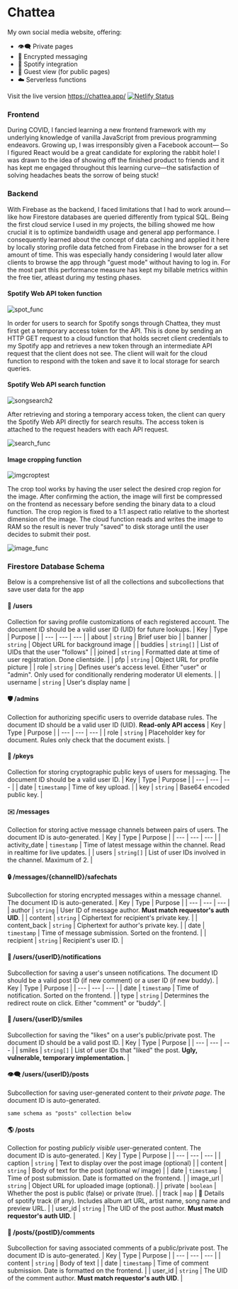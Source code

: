 # Chattea
My own social media website, offering:
- 👁️‍🗨️ Private pages
- 🔐 Encrypted messaging
- 🎵 Spotify integration
- 👤 Guest view (for public pages)
- ☁️ Serverless functions

Visit the live version https://chattea.app/
[![Netlify Status](https://api.netlify.com/api/v1/badges/ff431b82-f1fd-4551-b55d-e9db14f3a3a4/deploy-status)](https://app.netlify.com/sites/chattea/deploys)

### Frontend
During COVID, I fancied learning a new frontend framework with my underlying knowledge of vanilla JavaScript from previous programming endeavors. Growing up, I was irresponsibly given a Facebook account— So I figured React would be a great candidate for exploring the rabbit hole! I was drawn to the idea of showing off the finished product to friends and it has kept me engaged throughout this learning curve—the satisfaction of solving headaches beats the sorrow of being stuck!

### Backend
With Firebase as the backend, I faced limitations that I had to work around—like how Firestore databases are queried differently from typical SQL. Being the first cloud service I used in my projects, the billing showed me how crucial it is to optimize bandwidth usage and general app performance. I consequently learned about the concept of data caching and applied it here by locally storing profile data fetched from Firebase in the browser for a set amount of time. This was especially handy considering I would later allow clients to browse the app through "guest mode" without having to log in. For the most part this performance measure has kept my billable metrics within the free tier, atleast during my testing phases.

#### Spotify Web API token function
![spot_func](https://github.com/Tearrex/Chattea/assets/26557969/f7f9af41-8b6a-4c21-81a4-7fa9c03ebc0b)

In order for users to search for Spotify songs through Chattea, they must first get a temporary access token for the API. This is done by sending an HTTP GET request to a cloud function that holds secret client credentials to my Spotify app and retrieves a new token through an intermediate API request that the client does not see. The client will wait for the cloud function to respond with the token and save it to local storage for search queries.
#### Spotify Web API search function
![songsearch2](https://github.com/Tearrex/Chattea/assets/26557969/c6537703-6018-4e34-b1a7-411067206e01)

After retrieving and storing a temporary access token, the client can query the Spotify Web API directly for search results. The access token is attached to the request headers with each API request.

![search_func](https://github.com/Tearrex/Chattea/assets/26557969/df0432b1-afd8-4f8d-90e2-18344768ef83)

#### Image cropping function
![imgcroptest](https://github.com/Tearrex/Chattea/assets/26557969/c1be3999-dab0-404a-93e5-f829a42c45c9)

The crop tool works by having the user select the desired crop region for the image. After confirming the action, the image will first be compressed on the frontend as necessary before sending the binary data to a cloud function. The crop region is fixed to a 1:1 aspect ratio relative to the shortest dimension of the image. The cloud function reads and writes the image to RAM so the result is never truly "saved" to disk storage until the user decides to submit their post.

![image_func](https://github.com/Tearrex/Chattea/assets/26557969/fcc28a48-3f43-4b8f-add6-ddf4a627378a)

### Firestore Database Schema
Below is a comprehensive list of all the collections and subcollections that save user data for the app

#### 👥 /users
Collection for saving profile customizations of each registered account. The document ID should be a valid user ID (UID) for future lookups.
| Key   | Type   | Purpose   |
| --- | --- | --- |
| about | `string` | Brief user bio |
| banner | `string` | Object URL for background image |
| buddies | `string[]` | List of UIDs that the user "follows" |
| joined | `string` | Formatted date at time of user registration. Done clientside. |
| pfp | `string` | Object URL for profile picture |
| role | `string` | Defines user's access level. Either "user" or "admin". Only used for conditionally rendering moderator UI elements. |
| username | `string` | User's display name |
#### 🛡️ /admins
Collection for authorizing specific users to override database rules. The document ID should be a valid user ID (UID). **Read-only API access**
| Key   | Type   | Purpose   |
| --- | --- | --- |
| role | `string` | Placeholder key for document. Rules only check that the document exists. |


#### 🔑 /pkeys
Collection for storing cryptographic public keys of users for messaging. The document ID should be a valid user ID.
| Key   | Type   | Purpose   |
| --- | --- | --- |
| date | `timestamp` | Time of key upload. |
| key | `string` | Base64 encoded public key. |
#### ✉️ /messages
Collection for storing active message channels between pairs of users. The document ID is auto-generated.
| Key   | Type   | Purpose   |
| --- | --- | --- |
| activity_date | `timestamp` | Time of latest message within the channel. Read in realtime for live updates. |
| users | `string[]` | List of user IDs involved in the channel. Maximum of 2. |
#### 🔒 /messages/{channelID}/safechats
Subcollection for storing encrypted messages within a message channel. The document ID is auto-generated.
| Key   | Type   | Purpose   |
| --- | --- | --- |
| author | `string` | User ID of message author. __Must match requestor's auth UID__. |
| content | `string` | Ciphertext for recipient's private key. |
| content_back | `string` | Ciphertext for author's private key. |
| date | `timestamp` | Time of message submission. Sorted on the frontend. |
| recipient | `string` | Recipient's user ID. |

#### 🔔 /users/{userID}/notifications
Subcollection for saving a user's unseen notifications. The document ID should be a valid post ID (if new comment) or a user ID (if new buddy).
| Key   | Type   | Purpose   |
| --- | --- | --- |
| date | `timestamp` | Time of notification. Sorted on the frontend. |
| type | `string` | Determines the redirect route on click. Either "comment" or "buddy". |
#### 🙂 /users/{userID}/smiles
Subcollection for saving the "likes" on a user's public/private post. The document ID should be a valid post ID.
| Key   | Type   | Purpose   |
| --- | --- | --- |
| smiles | `string[]` | List of user IDs that "liked" the post. **Ugly, vulnerable, temporary implementation.** |
#### 👁️‍🗨️ /users/{userID}/posts
Subcollection for saving user-generated content to their _private page_. The document ID is auto-generated.

```same schema as "posts" collection below```


#### 🌎 /posts
Collection for posting _publicly visible_ user-generated content. The document ID is auto-generated.
| Key   | Type   | Purpose   |
| --- | --- | --- |
| caption | `string` | Text to display over the post image (optional) |
| content | `string` | Body of text for the post (optional w/ image) |
| date | `timestamp` | Time of post submission. Date is formatted on the frontend. |
| image_url | `string` | Object URL for uploaded image (optional). |
| private | `boolean` | Whether the post is public (false) or private (true). |
| track | `map` | 🎵 Details of spotify track (if any). Includes album art URL, artist name, song name and preview URL. |
| user_id | `string` | The UID of the post author. __Must match requestor's auth UID__. |
#### 💬 /posts/{postID}/comments
Subcollection for saving associated comments of a public/private post. The document ID is auto-generated.
| Key   | Type   | Purpose   |
| --- | --- | --- |
| content | `string` | Body of text |
| date | `timestamp` | Time of comment submission. Date is formatted on the frontend. |
| user_id | `string` | The UID of the comment author. __Must match requestor's auth UID__. |

